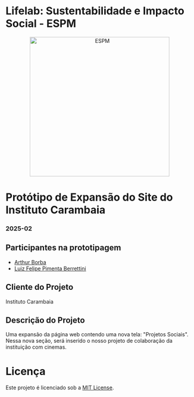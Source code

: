 # Lifelab: Sustentabilidade e Impacto Social  - ESPM

<p align="center">
    <a href="https://www.espm.br/"><img src="https://portal.espm.br/_next/static/media/og-logo.bb8625d9.png" alt="ESPM" style="width: 375px;"/></a>
</p>

# Protótipo de Expansão do Site do Instituto Carambaia

### 2025-02

## Participantes na prototipagem

- [Arthur Borba]()
- [Luiz Felipe Pimenta Berrettini](https://github.com/PimentaBrrt)

## Cliente do Projeto

Instituto Carambaia

## Descrição do Projeto

Uma expansão da página web contendo uma nova tela: "Projetos Sociais". Nessa nova seção, será inserido o nosso projeto de colaboração da instituição com cinemas.

# Licença

Este projeto é licenciado sob a [MIT License](https://github.com/tech-espm/labs-pgt/blob/main/LICENSE).
